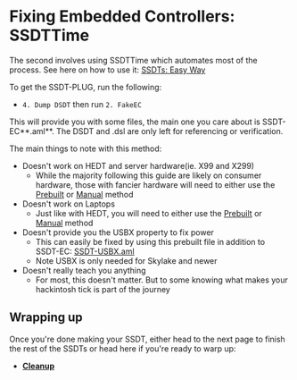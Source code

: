# Fixing Embedded Controllers: SSDTTime

The second involves using SSDTTime which automates most of the process. See here on how to use it: [SSDTs: Easy Way](/ssdt-methods/ssdt-easy.md)

To get the SSDT-PLUG, run the following:

* `4. Dump DSDT` then run `2. FakeEC`

This will provide you with some files, the main one you care about is SSDT-EC**.aml**. The DSDT and .dsl are only left for referencing or verification.

The main things to note with this method:

* Doesn't work on HEDT and server hardware(ie. X99 and X299)
  * While the majority following this guide are likely on consumer hardware, those with fancier hardware will need to either use the [Prebuilt](#prebuilts) or [Manual](#manual) method
* Doesn't work on Laptops
  * Just like with HEDT, you will need to either use the [Prebuilt](#prebuilts) or [Manual](#manual) method
* Doesn't provide you the USBX property to fix power
  * This can easily be fixed by using this prebuilt file in addition to SSDT-EC: [SSDT-USBX.aml](https://github.com/dortania/USB-Map-Guide/blob/master/extra-files/SSDT-USBX.aml)
  * Note USBX is only needed for Skylake and newer
* Doesn't really teach you anything
  * For most, this doesn't matter. But to some knowing what makes your hackintosh tick is part of the journey

## Wrapping up

Once you're done making your SSDT, either head to the next page to finish the rest of the SSDTs or head here if you're ready to warp up:

* [**Cleanup**](/cleanup.md)
